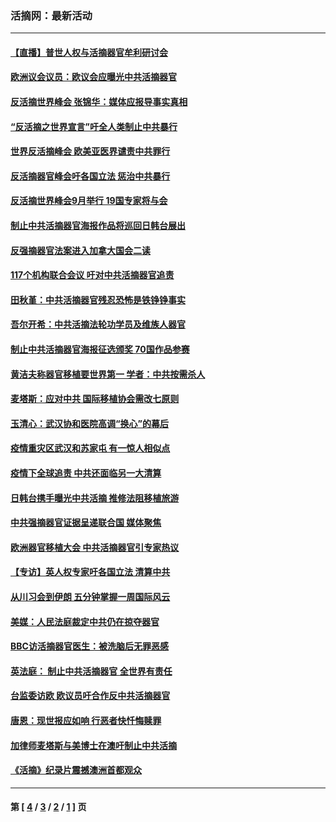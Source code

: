 ### 活摘网：最新活动
---
#### [【直播】普世人权与活摘器官牟利研讨会](../../pages/nf5883/n13425146.md?05140430) 
#### [欧洲议会议员：欧议会应曝光中共活摘器官](../../pages/nf5883/n13336571.md?05140430) 
#### [反活摘世界峰会 张锦华：媒体应报导事实真相](../../pages/nf5883/n13278502.md?05140430) 
#### [“反活摘之世界宣言”吁全人类制止中共暴行](../../pages/nf5883/n13259730.md?05140430) 
#### [世界反活摘峰会 欧美亚医界谴责中共罪行](../../pages/nf5883/n13253550.md?05140430) 
#### [反活摘器官峰会吁各国立法 惩治中共暴行](../../pages/nf5883/n13245052.md?05140430) 
#### [反活摘世界峰会9月举行 19国专家将与会](../../pages/nf5883/n13201492.md?05140430) 
#### [制止中共活摘器官海报作品将巡回日韩台展出](../../pages/nf5883/n13177791.md?05140430) 
#### [反强摘器官法案进入加拿大国会二读](../../pages/nf5883/n13033450.md?05140430) 
#### [117个机构联合会议 吁对中共活摘器官追责](../../pages/nf5883/n12775087.md?05140430) 
#### [田秋堇：中共活摘器官残忍恐怖是铁铮铮事实](../../pages/nf5883/n12702148.md?05140430) 
#### [吾尔开希：中共活摘法轮功学员及维族人器官](../../pages/nf5883/n12693197.md?05140430) 
#### [制止中共活摘器官海报征选颁奖 70国作品参赛](../../pages/nf5883/n12692050.md?05140430) 
#### [黄洁夫称器官移植要世界第一 学者：中共按需杀人](../../pages/nf5883/n12572329.md?05140430) 
#### [麦塔斯：应对中共 国际移植协会需改七原则](../../pages/nf5883/n12514711.md?05140430) 
#### [玉清心：武汉协和医院高调“换心”的幕后](../../pages/nf5883/n12298730.md?05140430) 
#### [疫情重灾区武汉和苏家屯 有一惊人相似点](../../pages/nf5883/n12150824.md?05140430) 
#### [疫情下全球追责 中共还面临另一大清算](../../pages/nf5883/n12070397.md?05140430) 
#### [日韩台携手曝光中共活摘 推修法阻移植旅游](../../pages/nf5883/n11712046.md?05140430) 
#### [中共强摘器官证据呈递联合国 媒体聚焦](../../pages/nf5883/n11546426.md?05140430) 
#### [欧洲器官移植大会 中共活摘器官引专家热议](../../pages/nf5883/n11539095.md?05140430) 
#### [【专访】英人权专家吁各国立法 清算中共](../../pages/nf5883/n11367315.md?05140430) 
#### [从川习会到伊朗 五分钟掌握一周国际风云](../../pages/nf5883/n11338520.md?05140430) 
#### [美媒：人民法庭裁定中共仍在掠夺器官](../../pages/nf5883/n11334897.md?05140430) 
#### [BBC访活摘器官医生：被洗脑后无罪恶感](../../pages/nf5883/n11335935.md?05140430) 
#### [英法庭： 制止中共活摘器官 全世界有责任](../../pages/nf5883/n11330691.md?05140430) 
#### [台监委访欧 欧议员吁合作反中共活摘器官](../../pages/nf5883/n11109190.md?05140430) 
#### [唐恩：现世报应如响 行恶者快忏悔赎罪](../../pages/nf5883/n11104016.md?05140430) 
#### [加律师麦塔斯与美博士在澳吁制止中共活摘](../../pages/nf5883/n10724764.md?05140430) 
#### [《活摘》纪录片震撼澳洲首都观众](../../pages/nf5883/n10722747.md?05140430) 

---
#### 第 [ [4](./4.md?05140430) / [3](./3.md?05140430) / [2](./2.md?05140430) / [1](./1.md?05140430) ] 页
